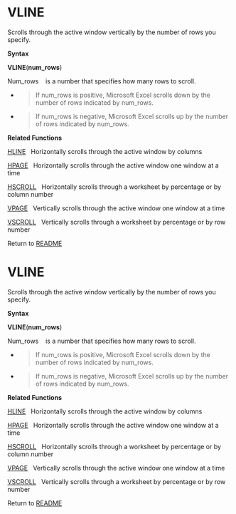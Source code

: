 # VLINE

Scrolls through the active window vertically by the number of rows you
specify.

**Syntax**

**VLINE**(**num\_rows**)

Num\_rows&nbsp;&nbsp;&nbsp;&nbsp;is a number that specifies how many
rows to scroll.

  - > If num\_rows is positive, Microsoft Excel scrolls down by the
    > number of rows indicated by num\_rows.

  - > If num\_rows is negative, Microsoft Excel scrolls up by the number
    > of rows indicated by num\_rows.


**Related Functions**

[HLINE](HLINE.md)&nbsp;&nbsp;&nbsp;Horizontally scrolls through the active window by
columns

[HPAGE](HPAGE.md)&nbsp;&nbsp;&nbsp;Horizontally scrolls through the active window
one window at a time

[HSCROLL](HSCROLL.md)&nbsp;&nbsp;&nbsp;Horizontally scrolls through a worksheet by
percentage or by column number

[VPAGE](VPAGE.md)&nbsp;&nbsp;&nbsp;Vertically scrolls through the active window one
window at a time

[VSCROLL](VSCROLL.md)&nbsp;&nbsp;&nbsp;Vertically scrolls through a worksheet by
percentage or by row number



Return to [README](README.md#V)

# VLINE

Scrolls through the active window vertically by the number of rows you
specify.

**Syntax**

**VLINE**(**num\_rows**)

Num\_rows&nbsp;&nbsp;&nbsp;&nbsp;is a number that specifies how many
rows to scroll.

  - > If num\_rows is positive, Microsoft Excel scrolls down by the
    > number of rows indicated by num\_rows.

  - > If num\_rows is negative, Microsoft Excel scrolls up by the number
    > of rows indicated by num\_rows.


**Related Functions**

[HLINE](HLINE.md)&nbsp;&nbsp;&nbsp;Horizontally scrolls through the active window by
columns

[HPAGE](HPAGE.md)&nbsp;&nbsp;&nbsp;Horizontally scrolls through the active window
one window at a time

[HSCROLL](HSCROLL.md)&nbsp;&nbsp;&nbsp;Horizontally scrolls through a worksheet by
percentage or by column number

[VPAGE](VPAGE.md)&nbsp;&nbsp;&nbsp;Vertically scrolls through the active window one
window at a time

[VSCROLL](VSCROLL.md)&nbsp;&nbsp;&nbsp;Vertically scrolls through a worksheet by
percentage or by row number



Return to [README](README.md#V)

